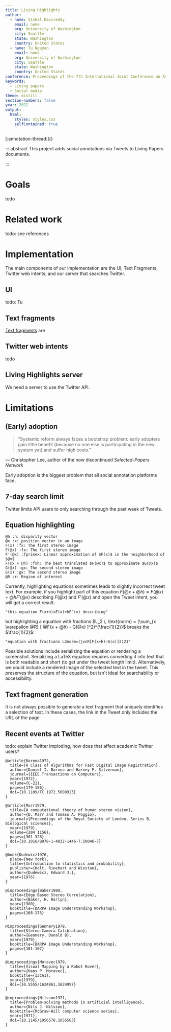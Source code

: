```yaml
---
title: Living Highlights
author:
  - name: Vishal Devireddy
    email: none
    org: University of Washington
    city: Seattle
    state: Washington
    country: United States
  - name: Tu Nguyen
    email: none
    org: University of Washington
    city: Seattle
    state: Washington
    country: United States
conference: Proceedings of the 7th International Joint Conference on Artificial Intelligence (IJCAI '81)
keywords: 
  - Living papers
  - Social media
theme: distill
section-numbers: false
year: 2022
output:
  html: 
    styles: styles.css
    selfContained: true
---
```


[:annotation-thread:]{}


::: abstract
This project adds social annotations via Tweets to Living Papers documents.

:::

# Goals

todo

# Related work

todo: see references

# Implementation

The main components of our implementation are the UI, Text Fragments, Twitter web intents, and our server that searches Twitter.

## UI

todo: Tu

## Text fragments

[Text fragments](https://web.dev/text-fragments/) are

## Twitter web intents

todo

## Living Highlights server

We need a server to use the Twitter API.

# Limitations

## (Early) adoption
<blockquote cite="https://www.ncbi.nlm.nih.gov/pmc/articles/PMC3264905/">"Systemic reform always faces a bootstrap problem: early adopters gain little benefit (because no one else is participating in the new system yet) and suffer high costs."</blockquote>
<figcaption>
— Christopher Lee, author of the now discontinued <cite>Selected-Papers Network</cite>
</figcaption>

Early adoption is the biggest problem that all social annotation platforms face.

## 7-day search limit

Twitter limits API users to only searching through the past week of Tweets.

## Equation highlighting

~~~ definitions
@h :h: disparity vector
@x :x: position vector in an image
F(x) :fx: The first stereo image
F(@x) :fx: The first stereo image
F'(@x) :fprimex: Linear approximation of $F(x)$ in the neighborhood of $@x$
F(@x + @h) :fxh: The best translated $F(@x)$ to approximate $G(@x)$
G(@x) :gx: The second stereo image
G(x) :gx: The second stereo image
@R :r: Region of interest
~~~

Currently, highlighting equations sometimes leads to slightly incorrect tweet text. For example, if you highlight part of this equation $F(@x + @h) \approx F(@x) + @hF'(@x)$ describing $F(@x)$ and $F'(@x)$ and open the Tweet intent, you will get a correct result:

```
"this equation F(x+h)≈F(x)+hF′(x) describing"
```

but highlighting a equation with fractions $L_2 \, \text{norm} = (\sum_{x \varepsilon @R} [ @F(x + @h) - G(@x) ]^2)^{\frac{1}{2}}$ breaks the $\frac{1}{2}$:

```
"equation with fractions L2​norm=(∑xεR​[F(x+h)−G(x)]2)21"
```

Possible solutions include serializing the equation or rendering a screenshot. Serializing a LaTeX equation requires converting it into text that is both readable and short (to get under the tweet length limit). Alternatively, we could include a rendered image of the selected text in the tweet. This preserves the structure of the equation, but isn't ideal for searchability or accessibility.

## Text fragment generation

It is not always possible to generate a text fragment that uniquely identifies a selection of text. In these cases, the link in the Tweet only includes the URL of the page.

## Recent events at Twitter

todo: explain Twitter imploding, how does that affect academic Twitter users?

~~~ bibliography
@article{Barnea1972,
  title={A Class of Algorithms for Fast Digital Image Registration},
  author={Daniel I. Barnea and Harvey F. Silverman},
  journal={IEEE Transactions on Computers},
  year={1972},
  volume={C-21},
  pages={179-186},
  doi={10.1109/TC.1972.5008923}
}

@article{Marr1979,
  title={A computational theory of human stereo vision},
  author={D. Marr and Tomaso A. Poggio},
  journal={Proceedings of the Royal Society of London. Series B, Biological sciences},
  year={1979},
  volume={204 1156},
  pages={301-328},
  doi={10.1016/B978-1-4832-1446-7.50046-7}
}

@book{Dudewicz1976,
  place={New York},
  title={Introduction to statistics and probability},
  publisher={Holt, Rinehart and Winston},
  author={Dudewicz, Edward J.},
  year={1976}
}

@inproceedings{Baker1980,
  title={Edge Based Stereo Correlation},
  author={Baker, H. Harlyn},
  year={1980},
  booktitle={DARPA Image Understanding Workshop},
  pages={168-175}
}

@inproceedings{Gennery1979,
  title={Stereo-Camera Calibration},
  author={Gennery, Donald B},
  year={1979},
  booktitle={DARPA Image Understanding Workshop},
  pages={101-107}
}

@inproceedings{Moravec1979,
  title={Visual Mapping by a Robot Rover},
  author={Hans P. Moravec},
  booktitle={IJCAI},
  year={1979},
  doi={10.5555/1624861.1624997}
}

@inproceedings{Nilsson1971,
  title={Problem-solving methods in artificial intelligence},
  author={Nils J. Nilsson},
  booktitle={McGraw-Hill computer science series},
  year={1971},
  doi={10.1145/1056578.1056583}
}
~~~

